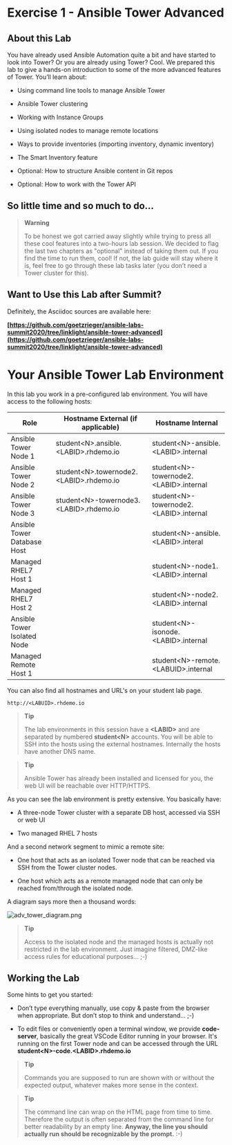# Exercise 1 - Ansible Tower Advanced

## About this Lab

You have already used Ansible Automation quite a bit and have started to
look into Tower? Or you are already using Tower? Cool. We prepared this
lab to give a hands-on introduction to some of the more advanced
features of Tower. You’ll learn about:

  - Using command line tools to manage Ansible Tower

  - Ansible Tower clustering

  - Working with Instance Groups

  - Using isolated nodes to manage remote locations

  - Ways to provide inventories (importing inventory, dynamic inventory)

  - The Smart Inventory feature

  - Optional: How to structure Ansible content in Git repos

  - Optional: How to work with the Tower API

## So little time and so much to do…

> **Warning**
>
> To be honest we got carried away slightly while trying to press all
> these cool features into a two-hours lab session. We decided to flag
> the last two chapters as "optional" instead of taking them out. If you
> find the time to run them, cool\! If not, the lab guide will stay
> where it is, feel free to go through these lab tasks later (you don’t
> need a Tower cluster for this).

## Want to Use this Lab after Summit?

Definitely, the Asciidoc sources are available here:

**[https://github.com/goetzrieger/ansible-labs-summit2020/tree/linklight/ansible-tower-advanced](https://github.com/goetzrieger/ansible-labs-summit2020/tree/linklight/ansible-tower-advanced)**

# Your Ansible Tower Lab Environment

In this lab you work in a pre-configured lab environment. You will have
access to the following hosts:

| Role                             | Hostname External (if applicable)       | Hostname Internal              |
| -------------------------------- | --------------------------------------- | ------------------------------ |
| Ansible Tower Node 1             | student\<N>.ansible.\<LABID>.rhdemo.io  | student\<N>-ansible.\<LABID>.internal |
| Ansible Tower Node 2             | student\<N>.towernode2.\<LABID>.rhdemo.io | student\<N>-towernode2.\<LABID>.internal |
| Ansible Tower Node 3             | student\<N>-towernode3.\<LABID>.rhdemo.io | student\<N>-towernode2.\<LABID>.internal |
| Ansible Tower Database Host      |                                         | student\<N>-ansible.\<LABID>.interal |
| Managed RHEL7 Host 1             |                                         | student\<N>-node1.\<LABID>.internal |
| Managed RHEL7 Host 2             |                                         | student\<N>-node2.\<LABID>.internal |
| Ansible Tower Isolated Node      |                                         | student\<N>-isonode.\<LABID>.internal |
| Managed Remote Host 1            |                                         | student\<N>-remote.\<LABUID>.internal |

You can also find all hostnames and URL's on your student lab page.

    http://<LABUID>.rhdemo.io

> **Tip**
>
> The lab environments in this session have a **\<LABID>** and are separated by numbered **student\<N>** accounts. You will be able to SSH into the hosts using the external hostnames. Internally the hosts have another DNS name.

> **Tip**
>
> Ansible Tower has already been installed and licensed for you, the web
> UI will be reachable over HTTP/HTTPS.

As you can see the lab environment is pretty extensive. You basically
have:

  - A three-node Tower cluster with a separate DB host, accessed via SSH
    or web UI

  - Two managed RHEL 7 hosts

And a second network segment to mimic a remote site:

  - One host that acts as an isolated Tower node that can be reached via
    SSH from the Tower cluster nodes.

  - One host which acts as a remote managed node that can only be reached
    from/through the isolated node.

A diagram says more then a thousand words:

![adv\_tower\_diagram.png](../../images/adv_tower_diagram.png)

> **Tip**
>
> Access to the isolated node and the managed hosts is actually not
> restricted in the lab environment. Just imagine filtered, DMZ-like
> access rules for educational purposes… ;-)

## Working the Lab

Some hints to get you started:

  - Don’t type everything manually, use copy & paste from the browser
    when appropriate. But don’t stop to think and understand… ;-)

  - To edit files or conveniently open a terminal window, we provide **code-server**, basically the great VSCode Editor running in your browser. It's running on the first Tower node and can be accessed through the URL **student\<N>-code.\<LABID>.rhdemo.io**

> **Tip**
>
> Commands you are supposed to run are shown with or without the
> expected output, whatever makes more sense in the context.

> **Tip**
>
> The command line can wrap on the HTML page from time to time. Therefore
> the output is often separated from the command line for better
> readability by an empty line. **Anyway, the line you should actually
> run should be recognizable by the prompt.** :-)
